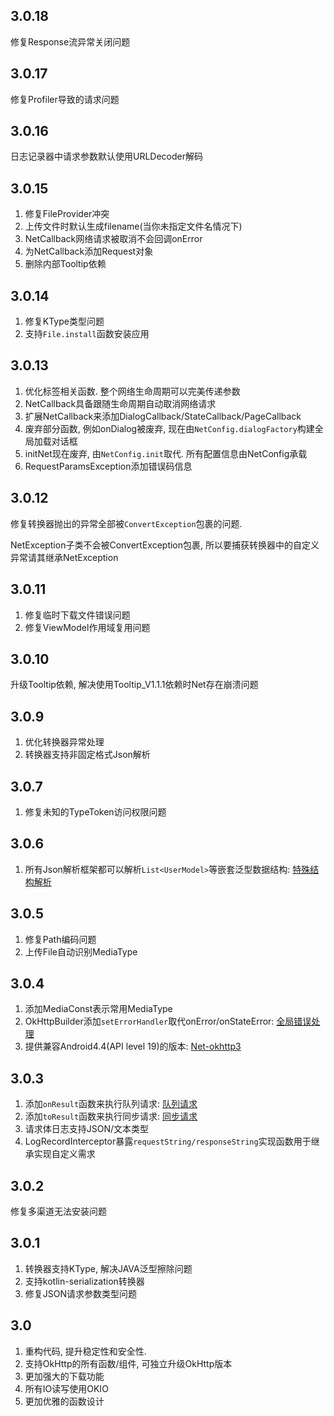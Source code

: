 ## 3.0.18
修复Response流异常关闭问题

## 3.0.17
修复Profiler导致的请求问题

## 3.0.16
日志记录器中请求参数默认使用URLDecoder解码

## 3.0.15
1. 修复FileProvider冲突
2. 上传文件时默认生成filename(当你未指定文件名情况下)
3. NetCallback网络请求被取消不会回调onError
4. 为NetCallback添加Request对象
5. 删除内部Tooltip依赖


## 3.0.14
1. 修复KType类型问题
2. 支持`File.install`函数安装应用

## 3.0.13
1. 优化标签相关函数. 整个网络生命周期可以完美传递参数
2. NetCallback具备跟随生命周期自动取消网络请求
3. 扩展NetCallback来添加DialogCallback/StateCallback/PageCallback
4. 废弃部分函数, 例如onDialog被废弃, 现在由`NetConfig.dialogFactory`构建全局加载对话框
5. initNet现在废弃, 由`NetConfig.init`取代. 所有配置信息由NetConfig承载
5. RequestParamsException添加错误码信息

## 3.0.12
修复转换器抛出的异常全部被`ConvertException`包裹的问题.

NetException子类不会被ConvertException包裹, 所以要捕获转换器中的自定义异常请其继承NetException

## 3.0.11
1. 修复临时下载文件错误问题
2. 修复ViewModel作用域复用问题

## 3.0.10
升级Tooltip依赖, 解决使用Tooltip_V1.1.1依赖时Net存在崩溃问题

## 3.0.9
1. 优化转换器异常处理
2. 转换器支持非固定格式Json解析

## 3.0.7
1. 修复未知的TypeToken访问权限问题

## 3.0.6
1. 所有Json解析框架都可以解析`List<UserModel>`等嵌套泛型数据结构: [特殊结构解析](convert-special.md)

## 3.0.5
1. 修复Path编码问题
2. 上传File自动识别MediaType

## 3.0.4
1. 添加MediaConst表示常用MediaType
2. OkHttpBuilder添加`setErrorHandler`取代onError/onStateError: [全局错误处理](error-handle.md)
3. 提供兼容Android4.4(API level 19)的版本: [Net-okhttp3](https://github.com/liangjingkanji/Net-okhttp3)

## 3.0.3
1. 添加`onResult`函数来执行队列请求: [队列请求](enqueue-request.md#onresult)
2. 添加`toResult`函数来执行同步请求: [同步请求](sync-request.md)
3. 请求体日志支持JSON/文本类型
4. LogRecordInterceptor暴露`requestString/responseString`实现函数用于继承实现自定义需求


## 3.0.2
修复多渠道无法安装问题

## 3.0.1
1. 转换器支持KType, 解决JAVA泛型擦除问题
2. 支持kotlin-serialization转换器
3. 修复JSON请求参数类型问题

## 3.0
1. 重构代码, 提升稳定性和安全性.
2. 支持OkHttp的所有函数/组件, 可独立升级OkHttp版本
3. 更加强大的下载功能
4. 所有IO读写使用OKIO
5. 更加优雅的函数设计